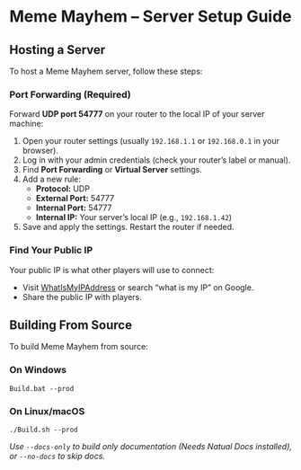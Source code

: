 Meme Mayhem – Server Setup Guide
================================

Hosting a Server
----------------

To host a Meme Mayhem server, follow these steps:

### Port Forwarding (Required)

Forward **UDP port 54777** on your router to the local IP of your server machine:

1.  Open your router settings (usually `192.168.1.1` or `192.168.0.1` in your browser).
2.  Log in with your admin credentials (check your router’s label or manual).
3.  Find **Port Forwarding** or **Virtual Server** settings.
4.  Add a new rule:
    *   **Protocol:** UDP
    *   **External Port:** 54777
    *   **Internal Port:** 54777
    *   **Internal IP:** Your server’s local IP (e.g., `192.168.1.42`)
5.  Save and apply the settings. Restart the router if needed.

### Find Your Public IP

Your public IP is what other players will use to connect:

*   Visit [WhatIsMyIPAddress](https://whatismyipaddress.com) or search “what is my IP” on Google.
*   Share the public IP with players.

Building From Source
--------------------

To build Meme Mayhem from source:

### On Windows

    Build.bat --prod

### On Linux/macOS

    ./Build.sh --prod

_Use `--docs-only` to build only documentation (Needs Natual Docs installed), or `--no-docs` to skip docs._
